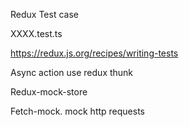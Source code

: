 Redux Test case 

XXXX.test.ts

https://redux.js.org/recipes/writing-tests



Async action use redux thunk 

Redux-mock-store 

Fetch-mock. mock http requests 



